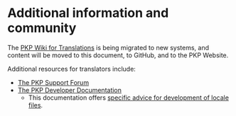 # Additional information and community

The [PKP Wiki for Translations](3-1-wiki) is being migrated to new systems, and content will be moved to this document, to GitHub, and to the PKP Website.

Additional resources for translators include:
* [The PKP Support Forum](https://forum.pkp.sfu.ca/)
* [The PKP Developer Documentation](https://docs.pkp.sfu.ca/dev/)
  * This documentation offers [specific advice for development of locale files](3-3-coders).
